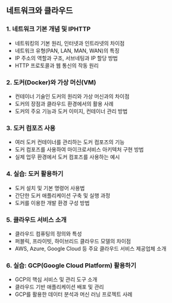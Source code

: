 ## 네트워크와 클라우드

### 1. 네트워크 기본 개념 및 IPHTTP
- 네트워킹의 기본 원리, 인터넷과 인트라넷의 차이점
- 네트워크 유형(PAN, LAN, MAN, WAN)의 특징
- IP 주소의 역할과 구조, 서브네팅과 IP 할당 방법
- HTTP 프로토콜과 웹 통신의 작동 원리

### 2. 도커(Docker)와 가상 머신(VM)
- 컨테이너 기술인 도커의 원리와 가상 머신과의 차이점
- 도커의 장점과 클라우드 환경에서의 활용 사례
- 도커의 주요 기능과 도커 이미지, 컨테이너 관리 방법

### 3. 도커 컴포즈 사용
- 여러 도커 컨테이너를 관리하는 도커 컴포즈의 기능
- 도커 컴포즈를 사용하여 마이크로서비스 아키텍처 구현 방법
- 실제 업무 환경에서 도커 컴포즈를 사용하는 예시

### 4. 실습: 도커 활용하기
- 도커 설치 및 기본 명령어 사용법
- 간단한 도커 애플리케이션 구축 및 실행 과정
- 도커를 이용한 개발 환경 구성 방법

### 5. 클라우드 서비스 소개
- 클라우드 컴퓨팅의 정의와 특성
- 퍼블릭, 프라이빗, 하이브리드 클라우드 모델의 차이점
- AWS, Azure, Google Cloud 등 주요 클라우드 서비스 제공업체 소개

### 6. 실습: GCP(Google Cloud Platform) 활용하기
- GCP의 핵심 서비스 및 관리 도구 소개
- 클라우드 기반 애플리케이션 배포 및 관리
- GCP를 활용한 데이터 분석과 머신 러닝 프로젝트 사례
